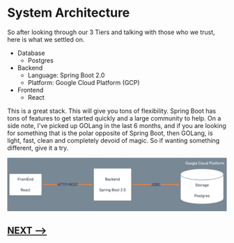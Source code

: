 # System Architecture

So after looking through our 3 Tiers and talking with those who we trust, here is what we settled on. 

* Database
  * Postgres
* Backend
  * Language: Spring Boot 2.0
  * Platform: Google Cloud Platform (GCP)
* Frontend
  * React

This is a great stack. This will give you tons of flexibility. Spring Boot has tons of features to get started quickly and a large community to help. On a side note, I've picked up GOLang in the last 6 months, and if you are looking for something that is the polar opposite of Spring Boot, then GOLang, is light, fast, clean and completely devoid of magic. So if wanting something different, give it a try. 

![](07-final-architecture.png)

## [NEXT -->](08-start-coding.md)